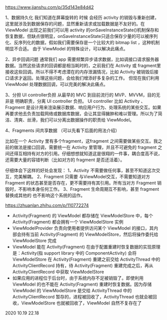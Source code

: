 https://www.jianshu.com/p/35d143e84d42

1、数据持久化
我们知道在屏幕旋转的 时候 会经历 activity 的销毁与重新创建，这里就涉及到数据保存的问题，显然重新请求或加载数据是不友好的。在 ViewModel 出现之前我们可以用 activity 的onSaveInstanceState()机制保存和恢复数据，但缺点很明显，onSaveInstanceState只适合保存少量的可以被序列化、反序列化的数据，假如我们需要保存是一个比较大的 bitmap list ，这种机制明显不合适。
由于 ViewModel 的特殊设计，可以解决此痛点。

2、异步回调问题
通常我们 app 需要频繁异步请求数据，比如调接口请求服务器数据。当然这些请求的回调都是相当耗时的，之前我们在 Activity 或 fragment里接收这些回调。所以不得不考虑潜在的内存泄漏情况，比如 Activity 被销毁后接口请求才返回。处理这些问题，会给我们增添好多复杂的工作。
但现在我们利用 ViewModel 处理数据回调，可以完美的解决此痛点。

3、分担 UI controller负担
从最早的 MVC 到目前流行的 MVP、MVVM，目的无非是 明确职责，分离 UI controller 负担。
UI controller 比如 Activity 、Fragment 是设计用来渲染展示数据、响应用户行为、处理系统的某些交互。如果再要求他去负责加载网络或数据库数据，会让其显得臃肿和难以管理。所以为了简洁、清爽、丝滑，我们可以分离出数据操作的职责给 ViewModel。

4、Fragments 间共享数据
（可以先看下后面的用法介绍）

比如在一个 Activity 里有多个fragment，这fragment 之间需要做某些交互。我之前的做法是接口回调，需要统一在 Activity 里管理，并且不可避免的 fragment 之间还得互相持有对方的引用。仔细想想就知道这是很翔的一件事，耦合度高不说，还需要大量的容错判断（比如对方的 fragment 是否还活着）。

仔细体会下这样的好处会发现：
1、Activity 不需要做任何事，甚至不知道这次交互，完美解耦。
2、Fragment 只需要 与ViewModel交互，不需要知道对方 Fragment 的状态甚至是否存在，更不需要持有其引用。所有当对方 Fragment 销毁时，不影响本身任何工作。
3、Fragment 生命周期互不影响，甚至 fragment 替换成其他的 也不影响这个系统的运作。



https://zhuanlan.zhihu.com/p/110772274

- Activity(Fragment) 的 ViewModel 都存储在 ViewModelStore 中，每个 Activity(Fragment) 都会拥有一个 ViewModelStore 实例
- ViewModelProvider 负责向使用者提供访问某个 ViewModel 的接口，其内部会持有当前 Activity(Fragment) 的 ViewModelStore，然后将操作委托给 ViewModelStore 完成
- ViewModel 能在 Activity(Fragment) 在由于配置重建时恢复数据的实现原理是：Activity(指 support library 中的 ComponentActivity) 会将 ViewModelStore 在 Activity(Fragment) 重建之前交给 ActivityThread 中的 ActivityClientRecord 持有，待 Activity(Fragment) 重建完成之后，再从 ActivityClientRecord 中获取 ViewModelStore
- 如果应用的进程位于后台时，由于系统内存不足被销毁了。即使利用 ViewModel 的也不能在 Activity(Fragment) 重建时恢复数据。因为存储 ViewModel 的 ViewModelStore 是交给 ActivityThread 中的 ActivityClientRecord 暂存的，进程被回收了，ActivityThread 也就会被回收，ViewModelStore 也就被回收了，ViewModel 自然不复存在了

2020 10.19 22.18
